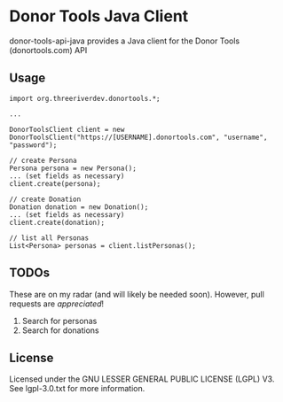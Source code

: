 # Donor Tools Java Client

donor-tools-api-java provides a Java client for the Donor Tools (donortools.com) API

## Usage

    import org.threeriverdev.donortools.*;

    ...

    DonorToolsClient client = new DonorToolsClient("https://[USERNAME].donortools.com", "username", "password");

    // create Persona
    Persona persona = new Persona();
    ... (set fields as necessary)
    client.create(persona);

    // create Donation
    Donation donation = new Donation();
    ... (set fields as necessary)
    client.create(donation);

    // list all Personas
    List<Persona> personas = client.listPersonas();

## TODOs

These are on my radar (and will likely be needed soon).  However, pull requests are *appreciated*!

1. Search for personas
2. Search for donations

## License

Licensed under the GNU LESSER GENERAL PUBLIC LICENSE (LGPL) V3.  See lgpl-3.0.txt for more information.